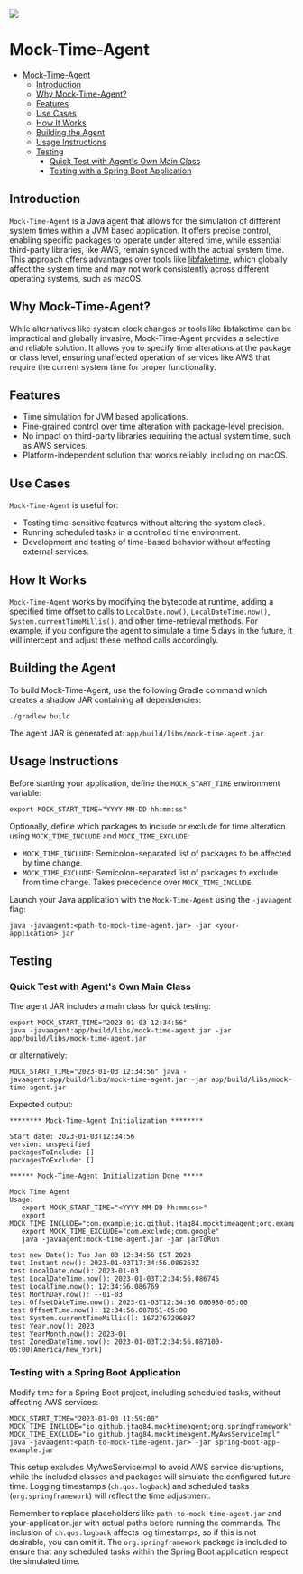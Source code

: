 
![](/Users/clement/Development/Mock-Time-Agent/logo-banner.png)

# Mock-Time-Agent

<!-- TOC -->
* [Mock-Time-Agent](#mock-time-agent)
  * [Introduction](#introduction)
  * [Why Mock-Time-Agent?](#why-mock-time-agent)
  * [Features](#features)
  * [Use Cases](#use-cases)
  * [How It Works](#how-it-works)
  * [Building the Agent](#building-the-agent)
  * [Usage Instructions](#usage-instructions)
  * [Testing](#testing)
    * [Quick Test with Agent's Own Main Class](#quick-test-with-agents-own-main-class)
    * [Testing with a Spring Boot Application](#testing-with-a-spring-boot-application)
<!-- TOC -->

## Introduction

`Mock-Time-Agent` is a Java agent that allows for the simulation of different system times within a JVM based
application.
It offers precise control, enabling specific packages to operate under altered time,
while essential third-party libraries, like AWS, remain synced with the actual system time.
This approach offers advantages over tools like [libfaketime](https://github.com/wolfcw/libfaketime),
which globally affect the system time and may not work consistently across different operating systems, such as macOS.

## Why Mock-Time-Agent?

While alternatives like system clock changes or tools like libfaketime can be impractical and globally invasive,
Mock-Time-Agent provides a selective and reliable solution. It allows you to specify time alterations at the package
or class level, ensuring unaffected operation of services like AWS that require the current system time
for proper functionality.

## Features

* Time simulation for JVM based applications.
* Fine-grained control over time alteration with package-level precision.
* No impact on third-party libraries requiring the actual system time, such as AWS services.
* Platform-independent solution that works reliably, including on macOS.

## Use Cases

`Mock-Time-Agent` is useful for:

* Testing time-sensitive features without altering the system clock.
* Running scheduled tasks in a controlled time environment.
* Development and testing of time-based behavior without affecting external services.

## How It Works

`Mock-Time-Agent` works by modifying the bytecode at runtime, adding a specified time offset to calls
to `LocalDate.now()`,
`LocalDateTime.now()`, `System.currentTimeMillis()`, and other time-retrieval methods. For example,
if you configure the agent to simulate a time 5 days in the future, it will intercept and adjust these method calls
accordingly.

## Building the Agent

To build Mock-Time-Agent, use the following Gradle command which creates a shadow JAR containing all dependencies:

`./gradlew build`

The agent JAR is generated at: `app/build/libs/mock-time-agent.jar`

## Usage Instructions

Before starting your application, define the `MOCK_START_TIME` environment variable:

```shell
export MOCK_START_TIME="YYYY-MM-DD hh:mm:ss"
```

Optionally, define which packages to include or exclude for time alteration using `MOCK_TIME_INCLUDE`
and `MOCK_TIME_EXCLUDE`:

* `MOCK_TIME_INCLUDE`: Semicolon-separated list of packages to be affected by time change.
* `MOCK_TIME_EXCLUDE`: Semicolon-separated list of packages to exclude from time change. Takes precedence
  over `MOCK_TIME_INCLUDE`.

Launch your Java application with the `Mock-Time-Agent` using the `-javaagent` flag:

```shell
java -javaagent:<path-to-mock-time-agent.jar> -jar <your-application>.jar
```

## Testing

### Quick Test with Agent's Own Main Class

The agent JAR includes a main class for quick testing:

```shell
export MOCK_START_TIME="2023-01-03 12:34:56"
java -javaagent:app/build/libs/mock-time-agent.jar -jar app/build/libs/mock-time-agent.jar
```

or alternatively:

```shell
MOCK_START_TIME="2023-01-03 12:34:56" java -javaagent:app/build/libs/mock-time-agent.jar -jar app/build/libs/mock-time-agent.jar
```

Expected output:

```
******** Mock-Time-Agent Initialization ********

Start date: 2023-01-03T12:34:56
version: unspecified
packagesToInclude: []
packagesToExclude: []

****** Mock-Time-Agent Initialization Done *****

Mock Time Agent 
Usage: 
   export MOCK_START_TIME="<YYYY-MM-DD hh:mm:ss>"
   export MOCK_TIME_INCLUDE="com.example;io.github.jtag84.mocktimeagent;org.example"
   export MOCK_TIME_EXCLUDE="com.exclude;com.google"
   java -javaagent:mock-time-agent.jar -jar jarToRun

test new Date(): Tue Jan 03 12:34:56 EST 2023
test Instant.now(): 2023-01-03T17:34:56.086263Z
test LocalDate.now(): 2023-01-03
test LocalDateTime.now(): 2023-01-03T12:34:56.086745
test LocalTime.now(): 12:34:56.086769
test MonthDay.now(): --01-03
test OffsetDateTime.now(): 2023-01-03T12:34:56.086980-05:00
test OffsetTime.now(): 12:34:56.087051-05:00
test System.currentTimeMillis(): 1672767296087
test Year.now(): 2023
test YearMonth.now(): 2023-01
test ZonedDateTime.now(): 2023-01-03T12:34:56.087100-05:00[America/New_York]
```

### Testing with a Spring Boot Application

Modify time for a Spring Boot project, including scheduled tasks, without affecting AWS services:

```shell
MOCK_START_TIME="2023-01-03 11:59:00" MOCK_TIME_INCLUDE="io.github.jtag84.mocktimeagent;org.springframework" MOCK_TIME_EXCLUDE="io.github.jtag84.mocktimeagent.MyAwsServiceImpl" java -javaagent:<path-to-mock-time-agent.jar> -jar spring-boot-app-example.jar
```

This setup excludes MyAwsServiceImpl to avoid AWS service disruptions, while the included classes and packages will
simulate the configured future time. Logging timestamps (`ch.qos.logback`) and scheduled tasks (`org.springframework`)
will reflect the time adjustment.

Remember to replace placeholders like `path-to-mock-time-agent.jar` and your-application.jar with actual paths
before running the commands. The inclusion of `ch.qos.logback` affects log timestamps, so if this is not desirable,
you can omit it. The `org.springframework` package is included to ensure that any scheduled tasks within
the Spring Boot application respect the simulated time.





